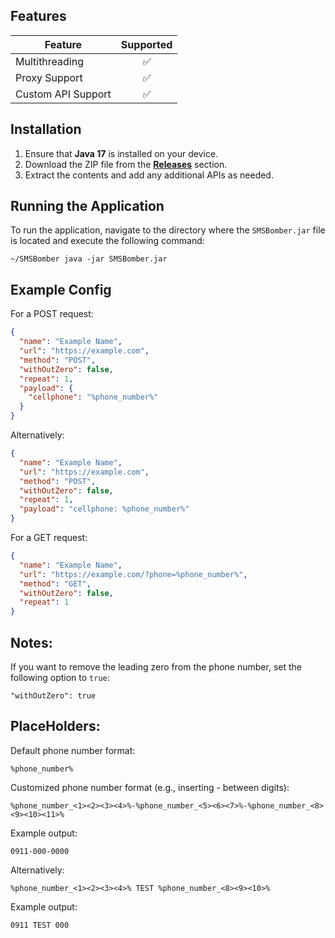 ## Features
| Feature            | Supported |
|--------------------|:---------:|
| Multithreading     |     ✅     |
| Proxy Support      |     ✅     |
| Custom API Support |     ✅     |

## Installation
1. Ensure that **Java 17** is installed on your device.
2. Download the ZIP file from the [**Releases**](https://github.com/NotMRGH/SMSBomber/releases) section.
3. Extract the contents and add any additional APIs as needed.

## Running the Application
To run the application, navigate to the directory where the `SMSBomber.jar` file is located and execute the following command:

```shell
~/SMSBomber java -jar SMSBomber.jar
```

## Example Config
For a POST request:
```json
{
  "name": "Example Name",
  "url": "https://example.com",
  "method": "POST",
  "withOutZero": false,
  "repeat": 1,
  "payload": {
    "cellphone": "%phone_number%"
  }
}
```
Alternatively:
```json
{
  "name": "Example Name",
  "url": "https://example.com",
  "method": "POST",
  "withOutZero": false,
  "repeat": 1,
  "payload": "cellphone: %phone_number%"
}
```

For a GET request:
```json
{
  "name": "Example Name",
  "url": "https://example.com/?phone=%phone_number%",
  "method": "GET",
  "withOutZero": false,
  "repeat": 1
}
```

## Notes:
If you want to remove the leading zero from the phone number, set the following option to `true`:
```
"withOutZero": true
```

## PlaceHolders:
Default phone number format:
```
%phone_number%
```
Customized phone number format (e.g., inserting - between digits):

```
%phone_number_<1><2><3><4>%-%phone_number_<5><6><7>%-%phone_number_<8><9><10><11>%
```
Example output:
```
0911-000-0000
```

Alternatively:
```
%phone_number_<1><2><3><4>% TEST %phone_number_<8><9><10>%
```
Example output:
```
0911 TEST 000
```

